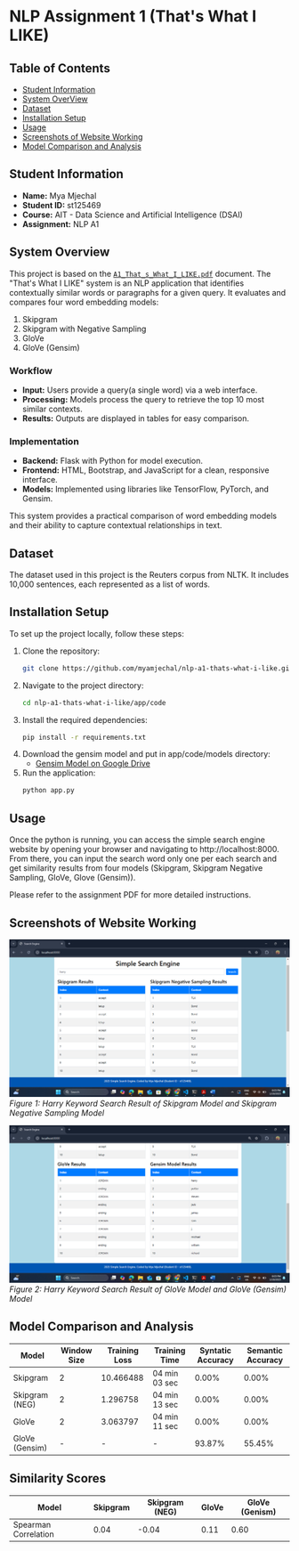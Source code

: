 # NLP Assignment 1 (That's What I LIKE)
## Table of Contents
- [Student Information](#student-information)
- [System OverView](#system-overview)
- [Dataset](#dataset)
- [Installation Setup](#installation-setup)
- [Usage](#usage)
- [Screenshots of Website Working](#screenshots-of-website-working)
- [Model Comparison and Analysis](#model-comparison-and-analysis)

## Student Information
- **Name:** Mya Mjechal
- **Student ID:** st125469
- **Course:** AIT - Data Science and Artificial Intelligence (DSAI)
- **Assignment:** NLP A1

## System Overview
This project is based on the [`A1_That_s_What_I_LIKE.pdf`](https://github.com/myamjechal/nlp-a1-thats-what-i-like/blob/main/A1_That_s_What_I_LIKE.pdf) document. The "That's What I LIKE" system is an NLP application that identifies contextually similar words or paragraphs for a given query. It evaluates and compares four word embedding models:
1. Skipgram
2. Skipgram with Negative Sampling
3. GloVe
4. GloVe (Gensim)

### Workflow
- **Input:** Users provide a query(a single word) via a web interface.
- **Processing:** Models process the query to retrieve the top 10 most similar contexts.
- **Results:** Outputs are displayed in tables for easy comparison.

### Implementation
- **Backend:** Flask with Python for model execution.
- **Frontend:** HTML, Bootstrap, and JavaScript for a clean, responsive interface.
- **Models:** Implemented using libraries like TensorFlow, PyTorch, and Gensim.

This system provides a practical comparison of word embedding models and their ability to capture contextual relationships in text.

## Dataset
The dataset used in this project is the Reuters corpus from NLTK. It includes 10,000 sentences, each represented as a list of words.

## Installation Setup
To set up the project locally, follow these steps:

1. Clone the repository:
    ```bash
    git clone https://github.com/myamjechal/nlp-a1-thats-what-i-like.git
    ```
2. Navigate to the project directory:
    ```bash
    cd nlp-a1-thats-what-i-like/app/code
    ```
3. Install the required dependencies:
    ```bash
    pip install -r requirements.txt
    ```
4. Download the gensim model and put in app/code/models directory:
    - [Gensim Model on Google Drive](https://drive.google.com/file/d/1lbzkpc0_H19jULC5eJDxDAVY61qAQl6L/view?usp=sharing)
5. Run the application:
    ```bash
    python app.py
    ```

## Usage
Once the python is running, you can access the simple search engine website by opening your browser and navigating to http://localhost:8000. From there, you can input the search word only one per each search and get similarity results from four models (Skipgram, Skipgram Negative Sampling, GloVe, Glove (Gensim)).

Please refer to the assignment PDF for more detailed instructions.

## Screenshots of Website Working
![Website Screenshot 1](images/web_1.png)
_Figure 1: Harry Keyword Search Result of Skipgram Model and Skipgram Negative Sampling Model_

![Website Screenshot 2](images/web_2.png)
_Figure 2: Harry Keyword Search Result of GloVe Model and GloVe (Gensim) Model_

## Model Comparison and Analysis
| Model          | Window Size | Training Loss | Training Time | Syntatic Accuracy | Semantic Accuracy |
|----------------|-------------|---------------|---------------|-------------------|-------------------|
| Skipgram        | 2        | 10.466488          | 04 min 03 sec          | 0.00%              | 0.00%              |
| Skipgram (NEG)        | 2        | 1.296758          | 04 min 13 sec          | 0.00%              | 0.00%              |
| GloVe        | 2        | 3.063797          | 04 min 11 sec          | 0.00%              | 0.00%              |
| GloVe (Gensim)        | -        | -          | -          | 93.87%              | 55.45%              |

## Similarity Scores
| Model          | Skipgram | Skipgram (NEG) | GloVe | GloVe (Genism) |
|----------------|-------------|---------------|---------------|-------------------|
| Spearman Correlation        | 0.04        | -0.04          | 0.11          | 0.60              |
